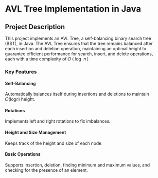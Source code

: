 # AVL Tree Implementation in Java

## Project Description
This project implements an AVL Tree, a self-balancing binary search tree (BST), in Java. The AVL Tree ensures that the tree remains balanced after each insertion and deletion operation, maintaining an optimal height to guarantee efficient performance for search, insert, and delete operations, each with a time complexity of 
𝑂
(
log
⁡
𝑛
)

### Key Features
#### Self-Balancing 
Automatically balances itself during insertions and deletions to maintain 𝑂(log𝑛)  height.
#### Rotations
Implements left and right rotations to fix imbalances.
#### Height and Size Management
Keeps track of the height and size of each node.
#### Basic Operations
Supports insertion, deletion, finding minimum and maximum values, and checking for the presence of an element.
